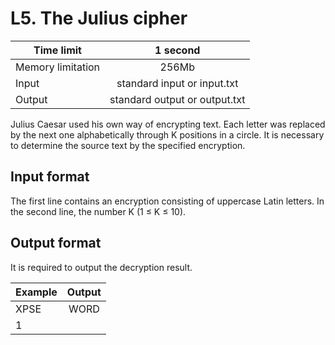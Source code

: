 # L5. The Julius cipher


| Time limit     | 1 second           |
| ------------- |:-------------:|
|  Memory limitation   | 256Mb| 
| Input  | standard input or input.txt | 
| Output | standard output or output.txt | 

Julius Caesar used his own way of encrypting text. Each letter was replaced by the next one alphabetically through K positions in a circle. It is necessary to determine the source text by the specified encryption.

## **Input format**

The first line contains an encryption consisting of uppercase Latin letters. In the second line, the number K (1 ≤ K ≤ 10).

## **Output format**

It is required to output the decryption result.


| Example    | Output        |
| ------------- |:-------------:|
|XPSE |  WORD|
|1    |  |


